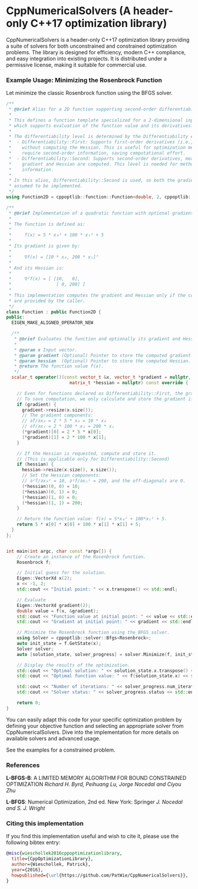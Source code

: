 # CppNumericalSolvers (A header-only C++17 optimization library)

CppNumericalSolvers is a header-only C++17 optimization library providing a
suite of solvers for both unconstrained and constrained optimization problems.
The library is designed for efficiency, modern C++ compliance, and easy
integration into existing projects. It is distributed under a permissive
license, making it suitable for commercial use.

### Example Usage: Minimizing the Rosenbrock Function

Let minimize the classic Rosenbrock function using the BFGS solver.

```cpp
/**
 * @brief Alias for a 2D function supporting second-order differentiability in cppoptlib.
 *
 * This defines a function template specialized for a 2-dimensional input vector,
 * which supports evaluation of the function value and its derivatives.
 *
 * The differentiability level is determined by the Differentiability enum:
 *  - Differentiability::First: Supports first-order derivatives (i.e., the gradient)
 *    without computing the Hessian. This is useful for optimization methods that do not
 *    require second-order information, saving computational effort.
 *  - Differentiability::Second: Supports second-order derivatives, meaning that both the
 *    gradient and Hessian are computed. This level is needed for methods that rely on curvature
 *    information.
 *
 * In this alias, Differentiability::Second is used, so both the gradient and Hessian are
 * assumed to be implemented.
 */
using Function2D = cppoptlib::function::Function<double, 2, cppoptlib::function::Differentiability::Second>;

/**
 * @brief Implementation of a quadratic function with optional gradient and Hessian computation.
 *
 * The function is defined as:
 *
 *     f(x) = 5 * x₀² + 100 * x₁² + 5
 *
 * Its gradient is given by:
 *
 *     ∇f(x) = [10 * x₀, 200 * x₁]ᵀ
 *
 * And its Hessian is:
 *
 *     ∇²f(x) = [ [10,   0],
 *                 [ 0, 200] ]
 *
 * This implementation computes the gradient and Hessian only if the corresponding pointers
 * are provided by the caller.
 */
class Function : public Function2D {
public:
  EIGEN_MAKE_ALIGNED_OPERATOR_NEW

  /**
   * @brief Evaluates the function and optionally its gradient and Hessian.
   *
   * @param x Input vector.
   * @param gradient (Optional) Pointer to store the computed gradient.
   * @param hessian  (Optional) Pointer to store the computed Hessian.
   * @return The function value f(x).
   */
  scalar_t operator()(const vector_t &x, vector_t *gradient = nullptr,
                        matrix_t *hessian = nullptr) const override {

    // Even for functions declared as Differentiability::First, the gradient is not always required.
    // To save computation, we only calculate and store the gradient if a non-null pointer is provided.
    if (gradient) {
      gradient->resize(x.size());
      // The gradient components:
      // ∂f/∂x₀ = 2 * 5 * x₀ = 10 * x₀
      // ∂f/∂x₁ = 2 * 100 * x₁ = 200 * x₁
      (*gradient)[0] = 2 * 5 * x[0];
      (*gradient)[1] = 2 * 100 * x[1];
    }

    // If the Hessian is requested, compute and store it.
    // (This is applicable only for Differentiability::Second)
    if (hessian) {
      hessian->resize(x.size(), x.size());
      // Set the Hessian components:
      // ∂²f/∂x₀² = 10, ∂²f/∂x₁² = 200, and the off-diagonals are 0.
      (*hessian)(0, 0) = 10;
      (*hessian)(0, 1) = 0;
      (*hessian)(1, 0) = 0;
      (*hessian)(1, 1) = 200;
    }

    // Return the function value: f(x) = 5*x₀² + 100*x₁² + 5.
    return 5 * x[0] * x[0] + 100 * x[1] * x[1] + 5;
  }
};


int main(int argc, char const *argv[]) {
    // Create an instance of the Rosenbrock function.
    Rosenbrock f;

    // Initial guess for the solution.
    Eigen::VectorXd x(2);
    x << -1, 2;
    std::cout << "Initial point: " << x.transpose() << std::endl;

    // Evaluate
    Eigen::VectorXd gradient(2);
    double value = f(x, &gradient);
    std::cout << "Function value at initial point: " << value << std::endl;
    std::cout << "Gradient at initial point: " << gradient << std::endl;

    // Minimize the Rosenbrock function using the BFGS solver.
    using Solver = cppoptlib::solver::Bfgs<Rosenbrock>;
    auto init_state = f.GetState(x);
    Solver solver;
    auto [solution_state, solver_progress] = solver.Minimize(f, init_state);

    // Display the results of the optimization.
    std::cout << "Optimal solution: " << solution_state.x.transpose() << std::endl;
    std::cout << "Optimal function value: " << f(solution_state.x) << std::endl;

    std::cout << "Number of iterations: " << solver_progress.num_iterations << std::endl;
    std::cout << "Solver status: " << solver_progress.status << std::endl;

    return 0;
}
```

You can easily adapt this code for your specific optimization problem by
defining your objective function and selecting an appropriate solver from
CppNumericalSolvers. Dive into the implementation for more details on available
solvers and advanced usage.


See the examples for a constrained problem.

### References

**L-BFGS-B**: A LIMITED MEMORY ALGORITHM FOR BOUND CONSTRAINED OPTIMIZATION
_Richard H. Byrd, Peihuang Lu, Jorge Nocedal and Ciyou Zhu_

**L-BFGS**: Numerical Optimization, 2nd ed. New York: Springer
_J. Nocedal and S. J. Wright_

### Citing this implementation

If you find this implementation useful and wish to cite it, please use the following bibtex entry:

```bibtex
@misc{wieschollek2016cppoptimizationlibrary,
  title={CppOptimizationLibrary},
  author={Wieschollek, Patrick},
  year={2016},
  howpublished={\url{https://github.com/PatWie/CppNumericalSolvers}},
}
```
